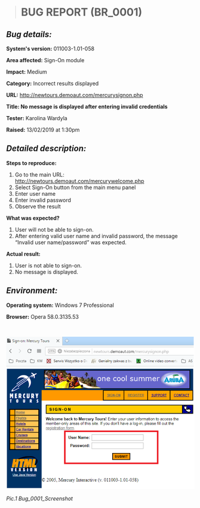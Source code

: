 > # **BUG REPORT (BR_0001)**

## *Bug details:*

**System's version:** 011003-1.01-058

**Area affected:** Sign-On module

**Impact:** Medium

**Category:** Incorrect results displayed

**URL:** http://newtours.demoaut.com/mercurysignon.php

**Title: No message is displayed after entering invalid credentials**

**Tester:** Karolina Wardyla

**Raised:** 13/02/2019 at 1:30pm

## *Detailed description:*

**Steps to reproduce:**
1.	Go to the main URL: http://newtours.demoaut.com/mercurywelcome.php
2.	Select Sign-On button from the main menu panel
3.	Enter user name
4.	Enter invalid password
5.	Observe the result

**What was expected?**
1.	User will not be able to sign-on.
2.	After entering valid user name and invalid password, the message “Invalid user name/password” was expected.

**Actual result:**
1.	User is not able to sign-on.
2.	No message is displayed.

## *Environment:*

**Operating system:** Windows 7 Professional

**Browser:** Opera 58.0.3135.53

&nbsp;

![Bug_0001 Screenshot](Bug_0001_Screenshot.png)

_Pic.1 Bug_0001_Screenshot_